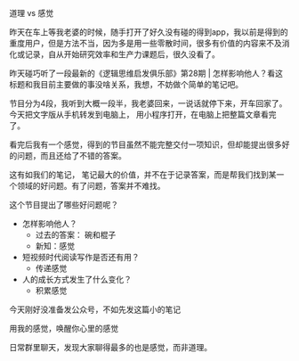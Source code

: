道理 vs 感觉

昨天在车上等我老婆的时候，随手打开了好久没有碰的得到app，我以前是得到的重度用户，但是方法不当，因为多是用一些零散时间，很多有价值的内容来不及消化或记录，自从开始研究效率和生产力课题后，很久没看了。 

昨天碰巧听了一段最新的《逻辑思维启发俱乐部》第28期 | 怎样影响他人？看这标题和我目前主要做的事没啥关系，我想，不妨做个简单的笔记吧。 

节目分为4段，我听到大概一段半，我老婆回来，一说话就停下来，开车回家了。 今天把文字版从手机转发到电脑上， 用小程序打开，在电脑上把整篇文章看完了。 

看完后我有一个感觉，得到的节目虽然不能完整交付一项知识，但却能提出很多好的问题，而且还给了不错的答案。

这有如我们的笔记， 笔记最大的价值，并不在于记录答案，而是帮我们找到某一个领域的好问题。有了问题，答案并不难找。 

这个节目提出了哪些好问题呢？

- 怎样影响他人？ 
  - 过去的答案： 碗和棍子
  - 新知：感觉
- 短视频时代阅读写作是否还有用？
  - 传递感觉
- 人的成长方式发生了什么变化？
  - 积累感觉





今天刚好没准备发公众号，不如先发这篇小的笔记



用我的感觉，唤醒你心里的感觉

日常群里聊天，发现大家聊得最多的也是感觉，而非道理。